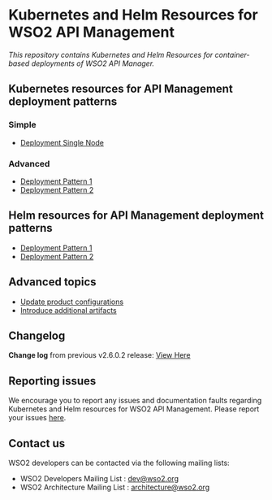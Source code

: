 # Kubernetes and Helm Resources for WSO2 API Management

*This repository contains Kubernetes and Helm Resources for container-based deployments
of WSO2 API Manager.*

## Kubernetes resources for API Management deployment patterns

### Simple

* [Deployment Single Node](advanced/simple/single-script/README.md)

### Advanced

* [Deployment Pattern 1](advanced/pattern-1/README.md)
* [Deployment Pattern 2](advanced/pattern-2/README.md)

## Helm resources for API Management deployment patterns

* [Deployment Pattern 1](advanced/helm/pattern-1/README.md)
* [Deployment Pattern 2](advanced/helm/pattern-2/README.md)

## Advanced topics

* [Update product configurations](advanced/ManageConfigurations.md)
* [Introduce additional artifacts](advanced/ManageArtifacts.md)

## Changelog

**Change log** from previous v2.6.0.2 release: [View Here](advanced/CHANGELOG.md)

## Reporting issues

We encourage you to report any issues and documentation faults regarding Kubernetes and Helm resources
for WSO2 API Management. Please report your issues [here](https://github.com/wso2/kubernetes-apim/issues).

## Contact us

WSO2 developers can be contacted via the following mailing lists:

* WSO2 Developers Mailing List : [dev@wso2.org](mailto:dev@wso2.org)
* WSO2 Architecture Mailing List : [architecture@wso2.org](mailto:architecture@wso2.org)
